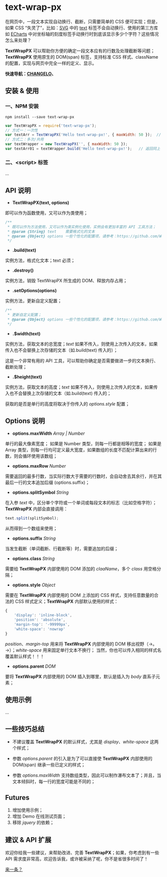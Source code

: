# text-wrap-px

在网页中，一段文本实现自动换行、截断，只需要简单的 CSS 便可实现；但是，如果 CSS “失灵了”，比如：[SVG](https://www.w3.org/TR/SVGTiny12/expanded-toc.html) 中的 [text](https://www.w3.org/TR/SVGTiny12/text.html#TextElement) 标签不会自动换行、使用的第三方库如 [ECharts](http://echarts.baidu.com/) 中对坐标轴的刻度标签手动换行时到底该显示多少个字符？这些情况怎么来处理？

**TextWrapPX** 可以帮助你方便的确定一段文本应有的行数及处理截断等问题；**TextWrapPX** 使用原生的 DOM(span) 标签，支持标准 CSS 样式、className 的配置，实现与网页中完全一样的定义、显示。

**快速导航：[CHANGELO]()、**


## 安装 & 使用

### 一、NPM 安装

```
npm install --save text-wrap-px
```

```javascript
var TextWrapPX = require('text-wrap-px');
// 方式一：一次性
var textArr = TextWrapPX('Hello text-wrap-px!', { maxWidth: 50 });  // 返回一个一维数组，数组中每个元素代表一行
// 方式二：多次/共用
var textWrapper = new TextWrapPX('', { maxWidth: 50 });
var textArr01 = textWrapper.build('Hello text-wrap-px!');   // 返回同上
```

### 二、&lt;script&gt; 标签

...


## API 说明

* **TextWrapPX(text, options)**

即可以作为函数使用，又可以作为类使用；

```javascript
/**
 * 既可以作为方法使用，又可以作为类实例化使用，实例会有更加丰富的 API 工具方法；
 * @param {String} text    需要格式化的文本
 * @param {Object} options 一些个性化的配置项，请参考：https://github.com/WeiFei365/text-wrap-px#options
 */
```

* **.build(text)**

实例方法，格式化文本；text 必须；

* **.destroy()**

实例方法，销毁 TextWrapPX 所生成的 DOM、释放内存占用；

* **.setOptions(options)**

实例方法，更新自定义配置；

```javascript
/**
 * 更新自定义配置；
 * @param {Object} options 一些个性化的配置项，请参考：https://github.com/WeiFei365/text-wrap-px#options
 */
```

* **.$width(text)**

实例方法，获取文本的总宽度；*text* 如果不传入，则使用上次传入的文本，如果传入也不会替换上次存储的文本（如.build(text) 传入的）；

这是一个非常有用的 API 工具，可以帮助你确定是否需要做进一步的文本换行、截断处理；

* **.$height(text)**

实例方法，获取文本的高度；*text* 如果不传入，则使用上次传入的文本，如果传入也不会替换上次存储的文本（如.build(text) 传入的；

获取的是否是单行的高度将取决于你传入的 *options.style* 配置；


## Options 说明

* **options.maxWidth** *Array | Number*

单行的最大像素宽度；
如果是 Number 类型，则每一行都是相等的宽度；
如果是 Array 类型，则每一行均可定义最大宽度，如果数组的长度不匹配计算出来的行数，则会循环使用该数组；

* **options.maxRow** *Number*

需要返回的最多行数，当实际行数大于需要的行数时，会自动舍去其余行，并在其最后一行的文本追加后缀 (options.suffix)；

* **options.splitSymbol** *String*

在入参 *text* 中，区分单个字符或一个单词或每段文本的标志（比如空格字符）；**TextWrapPX** 内部会直接调用：

```javascript
text.split(splitSymbol);
```

从而得到一个数组来使用；

* **options.suffix** *String*

当发生截断（单词截断、行截断等）时，需要追加的后缀；

* **options.class** *String*

需要给 **TextWrapPX** 内部使用的 DOM 添加的 *claaName*，多个 *class* 用空格分隔；

* **options.style** *Object*

需要在 **TextWrapPX** 内部使用的 DOM 上添加的 CSS 样式，支持任意数量的合法的 CSS 样式定义；**TextWrapPX** 内部默认使用的样式：

```javascript
{
    'display': 'inline-block',
    'position': 'absolute',
    'margin-top': '-99999px',
    'white-space': 'nowrap'
}
```

*position*、*margin-top* 用来将 **TextWrapPX** 内部使用的 DOM 移出视野（→。→）；*white-space* 用来固定单行文本不换行；
当然，你也可以传入相同的样式名覆盖默认样式！！！

* **options.parent** *DOM*

要将 **TextWrapPX** 内部使用的 DOM 插入到哪里，默认是插入为 *body* 直系子元素；


## 使用示例

...


## 一些技巧总结

* 不建议覆盖 **TextWrapPX** 的默认样式，尤其是 *display*、*white-space* 这两个样式；

* 参数 *options.parent* 的引入是为了可以直接使 **TextWrapPX** 内部使用的 DOM(span) 继承一些已定义的样式；

* 参数 *options.maxWidth* 支持数组类型，因此可以制作瀑布文本了；并且，当文本倾斜时，每一行的宽度可能是不同的；


## Futures

1. 增加使用示例；
2. 增加 Demo 在线测试页面；
3. 移除 *jquery* 的依赖；


## 建议 & API 扩展

欢迎你给我一些建议，来帮助改进、完善 **TextWrapPX**；如果，你考虑到有一些 API 需求度非常高，欢迎告诉我，或许被采纳了呢，你不是省很多时间了！

[来一条？](https://github.com/WeiFei365/text-wrap-px/issues/new)
